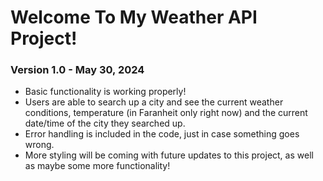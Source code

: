 # **Welcome To My Weather API Project!**

### **Version 1.0 - May 30, 2024**

- Basic functionality is working properly!
- Users are able to search up a city and see the current weather conditions, temperature (in Faranheit only right now) and the current date/time of the city they searched up.
- Error handling is included in the code, just in case something goes wrong.
- More styling will be coming with future updates to this project, as well as maybe some more functionality!
